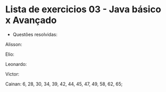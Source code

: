 # Lista de exercicios 03 - Java básico x Avançado #

* Questões resolvidas:

Alisson:

Elio:

Leonardo:

Victor:

Cainan: 6, 28, 30, 34, 39, 42, 44, 45, 47, 49, 58, 62, 65;
